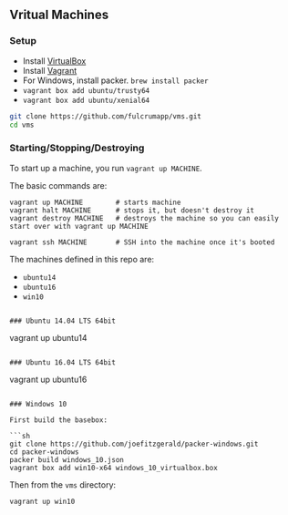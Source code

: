 ## Vritual Machines

### Setup

* Install [VirtualBox](https://www.virtualbox.org/wiki/Downloads)
* Install [Vagrant](https://www.vagrantup.com/downloads.html)
* For Windows, install packer. `brew install packer`
* `vagrant box add ubuntu/trusty64`
* `vagrant box add ubuntu/xenial64`

```sh
git clone https://github.com/fulcrumapp/vms.git
cd vms
```

### Starting/Stopping/Destroying

To start up a machine, you run `vagrant up MACHINE`.

The basic commands are:

```
vagrant up MACHINE        # starts machine
vagrant halt MACHINE      # stops it, but doesn't destroy it
vagrant destroy MACHINE   # destroys the machine so you can easily start over with vagrant up MACHINE

vagrant ssh MACHINE       # SSH into the machine once it's booted
```

The machines defined in this repo are:

* `ubuntu14`
* `ubuntu16`
* `win10`

```

### Ubuntu 14.04 LTS 64bit

```
vagrant up ubuntu14
```

### Ubuntu 16.04 LTS 64bit

```
vagrant up ubuntu16
```

### Windows 10

First build the basebox:

```sh
git clone https://github.com/joefitzgerald/packer-windows.git
cd packer-windows
packer build windows_10.json
vagrant box add win10-x64 windows_10_virtualbox.box
```

Then from the `vms` directory:

```
vagrant up win10
```
